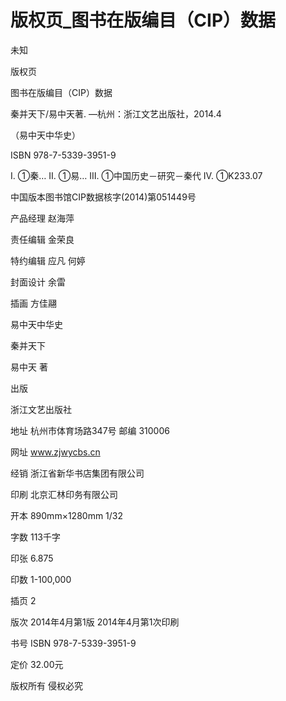 # 版权页_图书在版编目（CIP）数据

未知

版权页

图书在版编目（CIP）数据

秦并天下/易中天著. —杭州：浙江文艺出版社，2014.4

（易中天中华史）

ISBN 978-7-5339-3951-9

Ⅰ. ①秦… Ⅱ. ①易… Ⅲ. ①中国历史－研究－秦代 Ⅳ. ①K233.07

中国版本图书馆CIP数据核字(2014)第051449号

产品经理 赵海萍

责任编辑 金荣良

特约编辑 应凡 何婷

封面设计 余雷

插画 方佳翮

易中天中华史

秦并天下

易中天 著

出版

浙江文艺出版社

地址 杭州市体育场路347号 邮编 310006

网址 www.zjwycbs.cn

经销 浙江省新华书店集团有限公司

印刷 北京汇林印务有限公司

开本 890mm×1280mm 1/32

字数 113千字

印张 6.875

印数 1-100,000

插页 2

版次 2014年4月第1版 2014年4月第1次印刷

书号 ISBN 978-7-5339-3951-9

定价 32.00元

版权所有 侵权必究